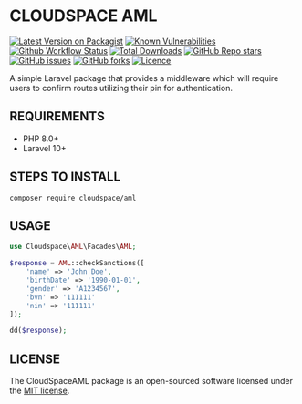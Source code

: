 # CLOUDSPACE AML

[![Latest Version on Packagist](https://img.shields.io/packagist/v/cloudspace/aml?style=flat-square)](https://packagist.org/packages/cloudspace/aml)
[![Known Vulnerabilities](https://snyk.io/test/github/ikechukwukalu/cloudspaceaml/badge.svg?style=flat-square)](https://security.snyk.io/package/composer/ikechukwukalu%2Fcloudspaceaml)
[![Github Workflow Status](https://img.shields.io/github/actions/workflow/status/ikechukwukalu/cloudspaceaml/cloudspaceaml.yml?branch=main&style=flat-square)](https://github.com/ikechukwukalu/cloudspaceaml/actions/workflows/cloudspaceaml.yml)
[![Total Downloads](https://img.shields.io/packagist/dt/cloudspace/aml?style=flat-square)](https://packagist.org/packages/cloudspace/aml)
[![GitHub Repo stars](https://img.shields.io/github/stars/ikechukwukalu/cloudspaceaml?style=flat-square)](https://github.com/ikechukwukalu/cloudspaceaml/stargazers)
[![GitHub issues](https://img.shields.io/github/issues/ikechukwukalu/cloudspaceaml?style=flat-square)](https://github.com/ikechukwukalu/cloudspaceaml/issues)
[![GitHub forks](https://img.shields.io/github/forks/ikechukwukalu/cloudspaceaml?style=flat-square)](https://github.com/ikechukwukalu/cloudspaceaml/forks)
[![Licence](https://img.shields.io/packagist/l/cloudspace/aml?style=flat-square)](https://github.com/ikechukwukalu/cloudspaceaml/blob/main/LICENSE.md)

A simple Laravel package that provides a middleware which will require users to confirm routes utilizing their pin for authentication.

## REQUIREMENTS

- PHP 8.0+
- Laravel 10+

## STEPS TO INSTALL

``` shell
composer require cloudspace/aml
```

## USAGE

```php
use Cloudspace\AML\Facades\AML;

$response = AML::checkSanctions([
    'name' => 'John Doe',
    'birthDate' => '1990-01-01',
    'gender' => 'A1234567',
    'bvn' => '111111'
    'nin' => '111111'
]);

dd($response);

```

## LICENSE

The CloudSpaceAML package is an open-sourced software licensed under the [MIT license](https://opensource.org/licenses/MIT).
